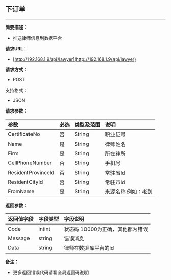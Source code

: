 ## 下订单

---

**简要描述：**

* 推送律师信息到数据平台

**请求URL**：

* [http://192.168.1.9/api/lawyer](http://192.168.1.9/api/lawyer)

**请求方式：**

* POST

支持格式：

* JSON

**请求参数：**

| **参数** | **必选** | **类型及范围** | **说明** |
| :--- | :--- | :--- | :--- |
| CertificateNo | 否 | String | 职业证号 |
| Name | 是 | String | 律师姓名 |
| Firm | 是 | String | 所在律所 |
| CellPhoneNumber | 否 | String | 手机号 |
| ResidentProvinceId | 否 | String | 常驻省Id |
| ResidentCityId | 否 | String | 常驻市Id |
| FromName | 是 | String | 来源名称 例如：老到 |

**返回参数：**

| **返回值字段** | **字段类型** | **字段说明** |
| :--- | :--- | :--- |
| Code | intint | 状态码 10000为正确，其他都为错误 |
| Message | string | 错误消息 |
| Data | string | 律师在数据库平台的id |

**备注：**

* 更多返回错误代码请看全局返回码说明



